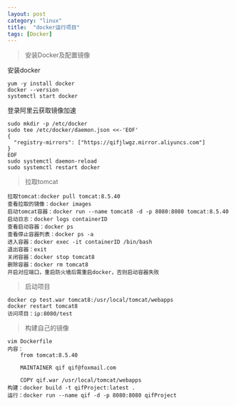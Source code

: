 ```yaml
---
layout: post
category: "linux"
title:  "docker运行项目"
tags: [Docker]
---
```




> 安装Docker及配置镜像


安装docker  

	yum -y install docker
	docker --version
	systemctl start docker

登录阿里云获取镜像加速

	sudo mkdir -p /etc/docker
	sudo tee /etc/docker/daemon.json <<-'EOF'
	{
	  "registry-mirrors": ["https://qifjlwgz.mirror.aliyuncs.com"]
	}
	EOF
	sudo systemctl daemon-reload
	sudo systemctl restart docker


<!-- more -->



> 拉取tomcat  

	拉取tomcat:docker pull tomcat:8.5.40
	查看拉取的镜像：docker images
	启动tomcat容器：docker run --name tomcat8 -d -p 8080:8080 tomcat:8.5.40
	启动日志：docker logs containerID
	查看启动容器：docker ps
	查看停止容器列表：docker ps -a
	进入容器：docker exec -it containerID /bin/bash
	退出容器：exit
	关闭容器：docker stop tomcat8
	删除容器：docker rm tomcat8
	开启对应端口，重启防火墙后需重启docker，否则启动容器失败

> 启动项目

	docker cp test.war tomcat8:/usr/local/tomcat/webapps
	docker restart tomcat8
	访问项目：ip:8080/test
	


> 构建自己的镜像

	vim Dockerfile
	内容：
		from tomcat:8.5.40
		
		MAINTAINER qif qif@foxmail.com
		
		COPY qif.war /usr/local/tomcat/webapps
	构建：docker build -t qifProject:latest .
	运行：docker run --name qif -d -p 8080:8080 qifProject